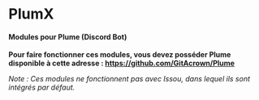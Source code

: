 # PlumX
#### Modules pour Plume (Discord Bot)

**Pour faire fonctionner ces modules, vous devez posséder Plume disponible à cette adresse :
https://github.com/GitAcrown/Plume**

*Note : Ces modules ne fonctionnent pas avec Issou, dans lequel ils sont intégrés par défaut.*
